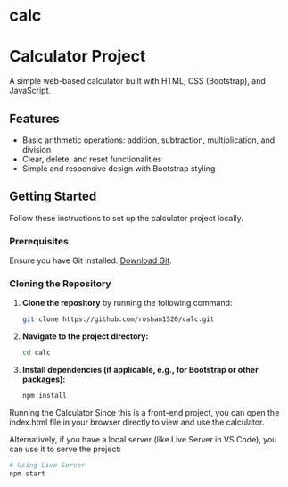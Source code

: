 # calc
# Calculator Project

A simple web-based calculator built with HTML, CSS (Bootstrap), and JavaScript.

## Features

- Basic arithmetic operations: addition, subtraction, multiplication, and division
- Clear, delete, and reset functionalities
- Simple and responsive design with Bootstrap styling

## Getting Started

Follow these instructions to set up the calculator project locally.

### Prerequisites

Ensure you have Git installed. [Download Git](https://git-scm.com/).

### Cloning the Repository

1. **Clone the repository** by running the following command:

   ```bash
   git clone https://github.com/roshan1520/calc.git
2. **Navigate to the project directory:**

   ```bash
   cd calc


3. **Install dependencies (if applicable, e.g., for Bootstrap or other packages):**

   ```bash
   npm install
   
Running the Calculator
Since this is a front-end project, you can open the index.html file in your browser directly to view and use the calculator.


Alternatively, if you have a local server (like Live Server in VS Code), you can use it to serve the project:

   ```bash
   # Using Live Server
   npm start

